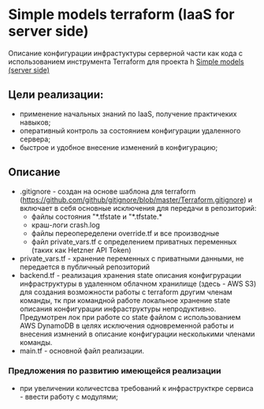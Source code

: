 # Simple models terraform (IaaS for server side)
Описание конфигурации инфрастуктуры серверной части как кода с использованием инструмента Terraform для проекта h [Simple models (server side)](ttps://github.com/vegiwoo/simple_models_server)

## Цели реализации:
- применение начальных знаний по IaaS, получение практичеких навыков;
- оперативный контроль за состоянием конфигурации удаленного сервера;
- быстрое и удобное внесение изменений в конфигурацию;

## Описание
- .gitignore - создан на основе шаблона для terraform (https://github.com/github/gitignore/blob/master/Terraform.gitignore) и включает в себя основные исключения для передачи в репозиторий:
  - файлы состояния "\*.tfstate и "\*.tfstate.*
  - краш-логи crash.log
  - файлы переопеределени override.tf и все производные  
  - файл private_vars.tf с определением приватных переменных (таких как Hetzner API Token)
- private_vars.tf - хранение переменных с приватными данными, не передается в публичный репозиторий
- backend.tf - реализация хранения state описания конфигрурации инфраструктуры в удаленном облачном хранилище (здесь - AWS S3) для создания возможности работы с terraform другим членам команды, тк при командной работе локальное хранение state описания конфигурации инфраструктуры непродуктивно. Предумотрен лок при работе со state файлом с использованием AWS DynamoDB в целях исключения одновременной работы и внесения измнений в описание конфигурации несколькими членами команды.
- main.tf - основной файл реализации.

### Предложения по развитию имеющейся реализации
- при увеличении количестсва требований к инфраструкткре сервиса - ввести работу с модулями;   
